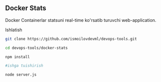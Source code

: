 ## Docker Stats

Docker Containerlar statsuni real-time ko'rsatib turuvchi web-application.

Ishlatish

```bash
git clone https://github.com/ismoilovdevml/devops-tools.git

cd devops-tools/docker-stats

npm install

#ishga tuishirish

node server.js
```
